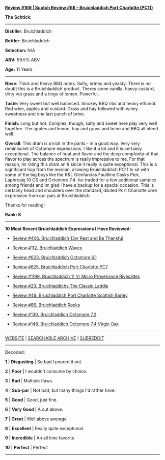 
[**Review #169 | Scotch Review #68 - Bruichladdich Port Charlotte (PC11)**]( https://t8ke.review/review-169-bruichladdich-pc11-re-review/)

**The Schtick:** 

-----

**Distiller:** Bruichladdich

**Bottler:** Bruichladdich

**Selection:** N/A

**ABV:** 59.5% ABV

**Age:** 11 Years 

-----

**Nose:**  Thick and heavy BBQ notes. Salty, briney and yeasty. There is no doubt this is a Bruichladdich product. Theres some vanilla, haevy custard, dirty vut grass and a tinge of lemon. Powerful.    

**Taste:** Very sweet but well balanced. Smokey BBQ ribs and heavy ethanol. Red wine, apples and custard. Grass and hay followed with winey sweetness and one last punch of brine. 

**Finish:** Long but hot. Complex, though; salty and sweet here play very well together. The apples and lemon, hay and grass and brine and BBQ all blend well.

**Overall:** This dram is a kick in the pants - in a good way. Very very reminiscent of Octomore expressions. I like it a lot and it is certainly exceptional. The balance of heat and flavor and the deep complexity of that flavor to play across the spectrum is really impressive to me. For that reason, Im rating this dram an 8 since it really is quite exceptional. This is a significant hop from the median, allowing Bruichladdich PC11 to sit with some of the big boys like the K&amp;L Glenfarclas Faultline Casks Pick, Laphroaig 10 CS and Octomore 7.4. Ive traded for a few additional samples among friends and Im glad I have a backup for a special occasion. This is certainly head and shoulders over the standard, diluted Port Charlotte core expression from our pals at Bruichladdich.

Thanks for reading!

**Rank: 8**

----- 

**10 Most Recent Bruichladdich Expressions I Have Reviewed:** 

- [Review #406. Bruichladdich 13yr Rest and Be Thankful]( https://t8ke.review/review-406-bruichladdich-rest-and-be-thankful-13yr/) 

- [Review #112. Bruichladdich Waves]( https://t8ke.review/review-112-bruichladdich-waves/) 

- [Review #623. Bruichladdich Octomore 6.1]( https://t8ke.review/review-623-bruichladdich-octomore-61/) 

- [Review #625. Bruichladdich Port Charlotte PC7]( https://t8ke.review/review-625-bruichladdich-port-charlotte-pc7/) 

- [Review #1199. Bruichladdich 11 Yr Micro Provenance Rivesaltes]( https://t8ke.review/review-1199-bruichladdich-11-yr-micro-provenance-riveslates) 

- [Review #23. Bruichladdichs The Classic Laddie]( https://t8ke.review/review-23-bruichladdich-the-classic-laddie-scottish-barley/) 

- [Review #49. Bruichladdich Port Charlotte Scottish Barley]( https://t8ke.review/review-49-bruichladdich-port-charlotte-scottish-barley/) 

- [Review #86. Bruichladdich Rocks]( https://t8ke.review/review-86-bruichladdich-rocks/) 

- [Review #130. Bruichladdich Octomore 7.2]( https://t8ke.review/review-130-octomore-72/) 

- [Review #146. Bruichladdich Octomore 7.4 Virgin Oak]( https://t8ke.review/review-146-bruichladdich-octomore-74/) 

-----

[WEBSITE](https://t8ke.review) | [SEARCHABLE ARCHIVE](https://t8ke.review/review-archive/) | [SUBREDDIT](https://reddit.com/r/t8kereviews)

-----

Decoded:

**1** | **Disgusting** | So bad I poured it out.

**2** | **Poor** | I wouldn't consume by choice.

**3** | **Bad** | Multiple flaws.

**4** | **Sub-par** | Not bad, but many things I'd rather have.

**5** | **Good** | Good, just fine.

**6** | **Very Good** | A cut above.

**7** | **Great** | Well above average

**8** | **Excellent** | Really quite exceptional.

**9** | **Incredible** | An all time favorite

**10** | **Perfect** | Perfect

----

